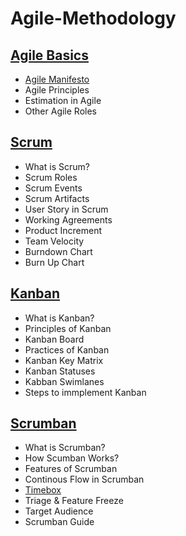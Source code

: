 # Agile-Methodology

## [**Agile Basics**](AgileBasics.md)
   - [Agile Manifesto](https://github.com/Anandini18/Agile-Methodology/blob/main/Agile%20Basics.md#agile-manifesto)
   - Agile Principles
   - Estimation in Agile
   - Other Agile Roles

## [**Scrum**](Scrum.md)
   - What is Scrum?
   - Scrum Roles
   - Scrum Events
   - Scrum Artifacts
   - User Story in Scrum
   - Working Agreements
   - Product Increment
   - Team Velocity
   - Burndown Chart
   - Burn Up Chart

## [**Kanban**](Kanban.md)
   - What is Kanban?
   - Principles of Kanban
   - Kanban Board
   - Practices of Kanban
   - Kanban Key Matrix
   - Kanban Statuses
   - Kabban Swimlanes
   - Steps to immplement Kanban

## [**Scrumban**](Scrumban.md)
   - What is Scrumban?
   - How Scumban Works?
   - Features of Scrumban
   - Continous Flow in Scrumban
   - [Timebox](https://github.com/Anandini18/Agile-Methodology/blob/main/Scrumban.md#timebox)
   - Triage & Feature Freeze
   - Target Audience
   - Scrumban Guide
